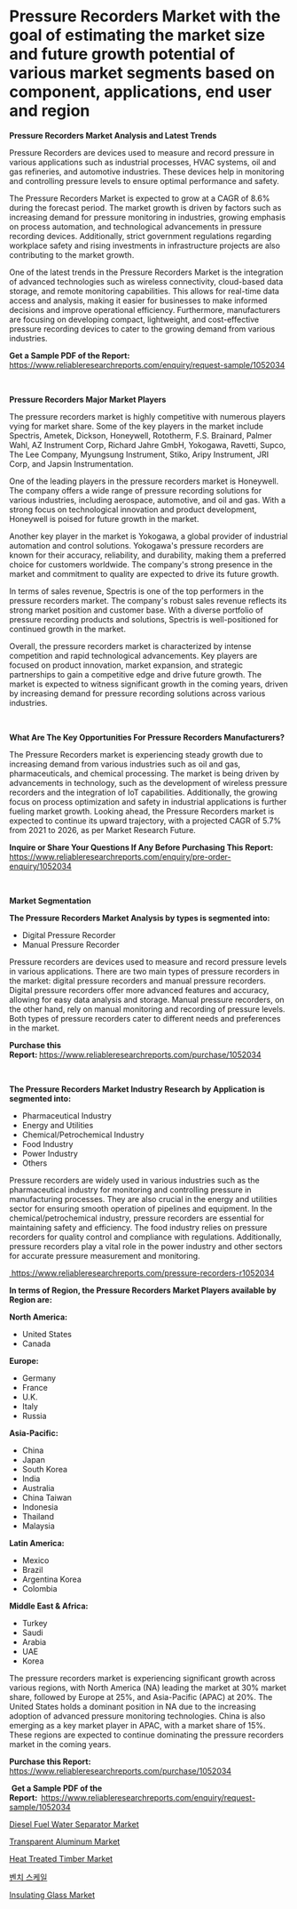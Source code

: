<p><h1>Pressure Recorders Market with the goal of estimating the market size and future growth potential of various market segments based on component, applications, end user and region</h1></p><p><strong>Pressure Recorders Market Analysis and Latest Trends</strong></p>
<p><p>Pressure Recorders are devices used to measure and record pressure in various applications such as industrial processes, HVAC systems, oil and gas refineries, and automotive industries. These devices help in monitoring and controlling pressure levels to ensure optimal performance and safety.</p><p>The Pressure Recorders Market is expected to grow at a CAGR of 8.6% during the forecast period. The market growth is driven by factors such as increasing demand for pressure monitoring in industries, growing emphasis on process automation, and technological advancements in pressure recording devices. Additionally, strict government regulations regarding workplace safety and rising investments in infrastructure projects are also contributing to the market growth.</p><p>One of the latest trends in the Pressure Recorders Market is the integration of advanced technologies such as wireless connectivity, cloud-based data storage, and remote monitoring capabilities. This allows for real-time data access and analysis, making it easier for businesses to make informed decisions and improve operational efficiency. Furthermore, manufacturers are focusing on developing compact, lightweight, and cost-effective pressure recording devices to cater to the growing demand from various industries.</p></p>
<p><strong>Get a Sample PDF of the Report:&nbsp;</strong> <a href="https://www.reliableresearchreports.com/enquiry/request-sample/1052034">https://www.reliableresearchreports.com/enquiry/request-sample/1052034</a></p>
<p>&nbsp;</p>
<p><strong>Pressure Recorders Major Market Players</strong></p>
<p><p>The pressure recorders market is highly competitive with numerous players vying for market share. Some of the key players in the market include Spectris, Ametek, Dickson, Honeywell, Rototherm, F.S. Brainard, Palmer Wahl, AZ Instrument Corp, Richard Jahre GmbH, Yokogawa, Ravetti, Supco, The Lee Company, Myungsung Instrument, Stiko, Aripy Instrument, JRI Corp, and Japsin Instrumentation.</p><p>One of the leading players in the pressure recorders market is Honeywell. The company offers a wide range of pressure recording solutions for various industries, including aerospace, automotive, and oil and gas. With a strong focus on technological innovation and product development, Honeywell is poised for future growth in the market.</p><p>Another key player in the market is Yokogawa, a global provider of industrial automation and control solutions. Yokogawa's pressure recorders are known for their accuracy, reliability, and durability, making them a preferred choice for customers worldwide. The company's strong presence in the market and commitment to quality are expected to drive its future growth.</p><p>In terms of sales revenue, Spectris is one of the top performers in the pressure recorders market. The company's robust sales revenue reflects its strong market position and customer base. With a diverse portfolio of pressure recording products and solutions, Spectris is well-positioned for continued growth in the market.</p><p>Overall, the pressure recorders market is characterized by intense competition and rapid technological advancements. Key players are focused on product innovation, market expansion, and strategic partnerships to gain a competitive edge and drive future growth. The market is expected to witness significant growth in the coming years, driven by increasing demand for pressure recording solutions across various industries.</p></p>
<p>&nbsp;</p>
<p><strong>What Are The Key Opportunities For Pressure Recorders Manufacturers?</strong></p>
<p><p>The Pressure Recorders market is experiencing steady growth due to increasing demand from various industries such as oil and gas, pharmaceuticals, and chemical processing. The market is being driven by advancements in technology, such as the development of wireless pressure recorders and the integration of IoT capabilities. Additionally, the growing focus on process optimization and safety in industrial applications is further fueling market growth. Looking ahead, the Pressure Recorders market is expected to continue its upward trajectory, with a projected CAGR of 5.7% from 2021 to 2026, as per Market Research Future.</p></p>
<p><strong>Inquire or Share Your Questions If Any Before Purchasing This Report:</strong> <a href="https://www.reliableresearchreports.com/enquiry/pre-order-enquiry/1052034">https://www.reliableresearchreports.com/enquiry/pre-order-enquiry/1052034</a></p>
<p>&nbsp;</p>
<p><strong>Market Segmentation</strong></p>
<p><strong>The Pressure Recorders Market Analysis by types is segmented into:</strong></p>
<p><ul><li>Digital Pressure Recorder</li><li>Manual Pressure Recorder</li></ul></p>
<p><p>Pressure recorders are devices used to measure and record pressure levels in various applications. There are two main types of pressure recorders in the market: digital pressure recorders and manual pressure recorders. Digital pressure recorders offer more advanced features and accuracy, allowing for easy data analysis and storage. Manual pressure recorders, on the other hand, rely on manual monitoring and recording of pressure levels. Both types of pressure recorders cater to different needs and preferences in the market.</p></p>
<p><strong>Purchase this Report:&nbsp;</strong><a href="https://www.reliableresearchreports.com/purchase/1052034">https://www.reliableresearchreports.com/purchase/1052034</a></p>
<p>&nbsp;</p>
<p><strong>The Pressure Recorders Market Industry Research by Application is segmented into:</strong></p>
<p><ul><li>Pharmaceutical Industry</li><li>Energy and Utilities</li><li>Chemical/Petrochemical Industry</li><li>Food Industry</li><li>Power Industry</li><li>Others</li></ul></p>
<p><p>Pressure recorders are widely used in various industries such as the pharmaceutical industry for monitoring and controlling pressure in manufacturing processes. They are also crucial in the energy and utilities sector for ensuring smooth operation of pipelines and equipment. In the chemical/petrochemical industry, pressure recorders are essential for maintaining safety and efficiency. The food industry relies on pressure recorders for quality control and compliance with regulations. Additionally, pressure recorders play a vital role in the power industry and other sectors for accurate pressure measurement and monitoring.</p></p>
<p><a href="https://www.reliableresearchreports.com/pressure-recorders-r1052034">&nbsp;https://www.reliableresearchreports.com/pressure-recorders-r1052034</a></p>
<p><strong>In terms of Region, the Pressure Recorders Market Players available by Region are:</strong></p>
<p>
    <p> <strong> North America: </strong>
        <ul>
            <li>United States</li>
            <li>Canada</li>
        </ul>
        </p> 
    <p> <strong> Europe: </strong>
        <ul>
            <li>Germany</li>
            <li>France</li>
            <li>U.K.</li>
            <li>Italy</li>
            <li>Russia</li>
        </ul>
        </p> 
    <p> <strong> Asia-Pacific: </strong>
        <ul>
            <li>China</li>
            <li>Japan</li>
            <li>South Korea</li>
            <li>India</li>
            <li>Australia</li>
            <li>China Taiwan</li>
            <li>Indonesia</li>
            <li>Thailand</li>
            <li>Malaysia</li>
        </ul>
        </p> 
    <p> <strong> Latin America: </strong>
        <ul>
            <li>Mexico</li>
            <li>Brazil</li>
            <li>Argentina Korea</li>
            <li>Colombia</li>
        </ul>
        </p> 
    <p> <strong> Middle East & Africa: </strong>
        <ul>
            <li>Turkey</li>
            <li>Saudi</li>
            <li>Arabia</li>
            <li>UAE</li>
            <li>Korea</li>
        </ul>
    </p>
    </p>
<p><p>The pressure recorders market is experiencing significant growth across various regions, with North America (NA) leading the market at 30% market share, followed by Europe at 25%, and Asia-Pacific (APAC) at 20%. The United States holds a dominant position in NA due to the increasing adoption of advanced pressure monitoring technologies. China is also emerging as a key market player in APAC, with a market share of 15%. These regions are expected to continue dominating the pressure recorders market in the coming years.</p></p>
<p><strong>Purchase this Report: </strong><a href="https://www.reliableresearchreports.com/purchase/1052034">https://www.reliableresearchreports.com/purchase/1052034</a></p>
<p>&nbsp;<strong>Get a Sample PDF of the Report:&nbsp;&nbsp;</strong><a href="https://www.reliableresearchreports.com/enquiry/request-sample/1052034">https://www.reliableresearchreports.com/enquiry/request-sample/1052034</a></p>
<p><strong></strong></p>
<p><p><a href="https://github.com/fiixsa/Market-Research-Report-List-2/blob/main/diesel-fuel-water-separator-market.md">Diesel Fuel Water Separator Market</a></p><p><a href="https://www.linkedin.com/pulse/transparent-aluminum-market-size-growth-forecast-from-2024-q0nxc?trackingId=lbvswH5zbuqkzJBzPd8ZRQ%3D%3D">Transparent Aluminum Market</a></p><p><a href="https://www.linkedin.com/pulse/heat-treated-timber-market-comprehensive-assessment-type-application-wh3af?trackingId=91nD%2F4S1suhHakmOfooDlQ%3D%3D">Heat Treated Timber Market</a></p><p><a href="https://github.com/khytkeqagplkzqvh/Market-Research-Report-List-1/blob/main/744552732896.md">벤치 스케일</a></p><p><a href="https://issuu.com/reportprime-2/docs/insulating-glass-market-size-2030.pptx">Insulating Glass Market</a></p></p>